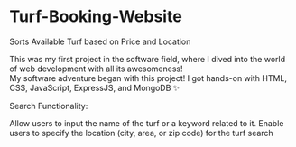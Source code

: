 # Turf-Booking-Website
Sorts Available Turf based on Price and Location

This was my first project in the software field, where I dived into the world of web development with all its awesomeness!                                                                                                                                                                                                                          
My software adventure began with this project!  I got hands-on with HTML, CSS, JavaScript, ExpressJS, and MongoDB ✨ 

Search Functionality:

Allow users to input the name of the turf or a keyword related to it.
Enable users to specify the location (city, area, or zip code) for the turf search
